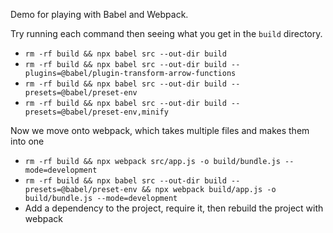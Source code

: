 Demo for playing with Babel and Webpack.

Try running each command then seeing what you get in the `build` directory.

- `rm -rf build && npx babel src --out-dir build`
- `rm -rf build && npx babel src --out-dir build --plugins=@babel/plugin-transform-arrow-functions`
- `rm -rf build && npx babel src --out-dir build --presets=@babel/preset-env`
- `rm -rf build && npx babel src --out-dir build --presets=@babel/preset-env,minify`

Now we move onto webpack, which takes multiple files and makes them into one

- `rm -rf build && npx webpack src/app.js -o build/bundle.js --mode=development`
- `rm -rf build && npx babel src --out-dir build --presets=@babel/preset-env && npx webpack build/app.js -o build/bundle.js --mode=development`
- Add a dependency to the project, require it, then rebuild the project with webpack